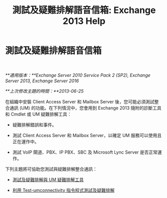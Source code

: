﻿---
title: '測試及疑難排解語音信箱: Exchange 2013 Help'
TOCTitle: 測試及疑難排解語音信箱
ms:assetid: eafb53fe-2fa9-437c-9369-aec324cc13ce
ms:mtpsurl: https://technet.microsoft.com/zh-tw/library/Dd351227(v=EXCHG.150)
ms:contentKeyID: 56271556
ms.date: 05/21/2018
mtps_version: v=EXCHG.150
ms.translationtype: MT
---

# 測試及疑難排解語音信箱

 

_**適用版本：**Exchange Server 2010 Service Pack 2 (SP2), Exchange Server 2013, Exchange Server 2016_

_**上次修改主題的時間：**2013-06-25_

在組織中安裝 Client Access Server 和 Mailbox Server 後，您可能必須測試整合通訊 (UM) 的功能。在下列情況中，您會用到 Exchange 2013 隨附的診斷工具和 Cmdlet 或 UM 疑難排解工具：

  - 疑難排解錯誤和事件。

  - 測試 Client Access Server 和 Mailbox Server，以確定 UM 服務可以使用且正在運作中。

  - 測試 VoIP 閘道、PBX、IP PBX、SBC 及 Microsoft Lync Server 是否正常運作。

下列主題將可協助您測試與疑難排解整合通訊：

  - [測試及疑難排解與 UM 疑難排解工具](testing-and-troubleshooting-with-the-um-troubleshooting-tool-exchange-2013-help.md)

  - [利用 Test-umconnectivity 指令程式測試及疑難排解](testing-and-troubleshooting-with-the-test-umconnectivity-cmdlet-exchange-2013-help.md)

